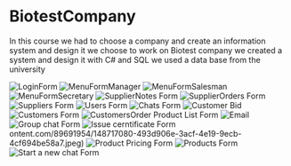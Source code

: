 # BiotestCompany
In this course we had to choose a company and create an information system and design it
we choose to work on Biotest company 
we created a system and design it with C# and SQL
we used a data base from the university

![LoginForm](https://user-images.githubusercontent.com/89691954/148717229-4e489706-7691-455e-a984-5afaa4596600.png)
![MenuFormManager](https://user-images.githubusercontent.com/89691954/148717232-f616c8dd-6b96-4ef3-b298-f94b84683399.png)
![MenuFormSalesman](https://user-images.githubusercontent.com/89691954/148717233-fe721e50-ca71-4641-9ff9-cd9dcf78eb27.png)
![MenuFormSecretary](https://user-images.githubusercontent.com/89691954/148717235-89cac57e-8414-48ae-8f61-8819f6bd34c5.png)
![SupplierNotes Form](https://user-images.githubusercontent.com/89691954/148717047-5ad02719-969e-4359-a1dc-b0cad4fced6c.jpeg)
![SupplierOrders Form](https://user-images.githubusercontent.com/89691954/148717055-d33caab3-2076-4852-84d9-d9b29952a9b1.jpeg)
![Suppliers Form](https://user-images.githubusercontent.com/89691954/148717059-1b803a5d-c544-4ec8-80f5-f4a6cc1aa36b.jpeg)
![Users Form](https://user-images.githubusercontent.com/89691954/148717064-128ebaee-4940-4e07-8827-6df186b066dd.jpeg)
![Chats Form](https://user-images.githubusercontent.com/89691954/148717066-de21dc49-562b-4da8-8931-35495502c297.jpeg)
![Customer Bid](https://user-images.githubusercontent.com/89691954/148717069-69f5bcaf-af96-4757-9b83-36927174a0e0.jpeg)
![Customers Form](https://user-images.githubusercontent.com/89691954/148717071-6a045789-46ec-435c-8b57-0d1e53201e0e.jpeg)
![CustomersOrder Product List Form](https://user-images.githubusercontent.com/89691954/148717074-b95a2c31-20a5-4faa-9b4c-03da0f122059.jpeg)
![Email](https://user-images.githubusercontent.com/89691954/148717076-bafc5144-4bab-411e-82ae-f008d3399201.jpeg)
![Group chat Form](https://user-images.githubusercontent.com/89691954/148717077-892768e5-8237-4315-bd3a-fac26adf7cb0.jpeg)
![Issue cerntificate Form](https://user-images.githubusercontent.com/89691954/148717078-a044e175-385a-405f-bba9-9c65716494f7.jpeg)
ontent.com/89691954/148717080-493d906e-3acf-4e19-9ecb-4cf694be58a7.jpeg)
![Product Pricing Form](https://user-images.githubusercontent.com/89691954/148717081-30862f1c-df7e-4bc2-9837-48ac8688fcdb.jpeg)
![Products Form](https://user-images.githubusercontent.com/89691954/148717082-ef843456-6f22-4000-bfda-c573b0a54523.jpeg)
![Start a new chat Form](https://user-images.githubusercontent.com/89691954/148717083-2f9e4b61-3fff-4019-8977-9e5ab9339896.jpeg)

